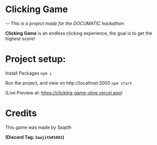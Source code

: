 # Clicking Game

-- *This is a project made for the DOCUMATIC hackathon*

__Clicking Game__ is an endless clicking experience, the goal is to get the highest score! 

# Project setup:

Install Packages
`npm i`

Run the project, and view on http://localhost:3000
`npm start`

(Live Preview at: https://clicking-game-olive.vercel.app)

# Credits
This game was made by Saajith

__(Discord Tag: `Saajith#1001`)__

